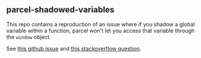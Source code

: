 ## parcel-shadowed-variables

This repo contains a reproduction of an issue where if you shadow a global variable within a function, parcel won't let you access that variable through the `window` object.

See [this github issue](https://github.com/parcel-bundler/parcel/issues/7270) and [this stackoverflow question](https://stackoverflow.com/questions/68947245/how-can-i-set-a-global-variable-inside-a-function-using-the-parcel-bundler).
